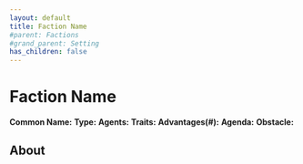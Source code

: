 ```yaml
---
layout: default
title: Faction Name
#parent: Factions
#grand_parent: Setting
has_children: false
---
```


# Faction Name

**Common Name:**
**Type:**
**Agents:**
**Traits:**
**Advantages(#):**
**Agenda:**
**Obstacle:**

## About
